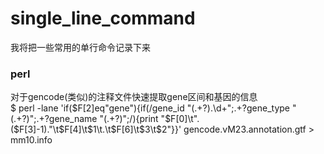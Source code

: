 # single_line_command
我将把一些常用的单行命令记录下来
### perl
对于gencode(类似)的注释文件快速提取gene区间和基因的信息<br/>
$ perl -lane 'if($F[2]eq"gene"){if(/gene_id "(.+?)\.\d+";.+?gene_type "(.+?)";.+?gene_name "(.+?)";/){print "$F[0]\t".($F[3]-1)."\t$F[4]\t$1\t.\t$F[6]\t$3\t$2"}}' gencode.vM23.annotation.gtf > mm10.info